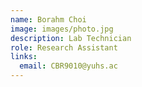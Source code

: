 ```yaml
---
name: Borahm Choi
image: images/photo.jpg
description: Lab Technician
role: Research Assistant
links:
  email: CBR9010@yuhs.ac
---
```



